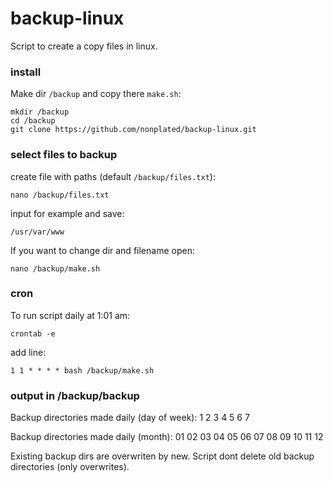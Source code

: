 backup-linux
============
Script to create a copy files in linux.


### install

Make dir `/backup` and copy there `make.sh`:
```console
mkdir /backup
cd /backup
git clone https://github.com/nonplated/backup-linux.git
```

### select files to backup

create file with paths (default `/backup/files.txt`):
```console
nano /backup/files.txt
```
input for example and save:  
```
/usr/var/www
```

If you want to change dir and filename open:
```console
nano /backup/make.sh
```


### cron

To run script daily at 1:01 am:
```console
crontab -e
```
add line: 
```
1 1 * * * * bash /backup/make.sh
```


### output in /backup/backup

Backup directories made daily (day of week): 1 2 3 4 5 6 7

Backup directories made daily (month): 01 02 03 04 05 06 07 08 09 10 11 12

Existing backup dirs are overwriten by new.
Script dont delete old backup directories (only overwrites).
